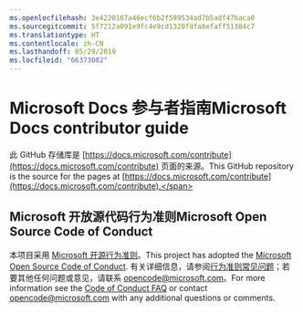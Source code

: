 ```yaml
---
ms.openlocfilehash: 3e4220167a46ecf6b2f599534ad7b5adf47baca0
ms.sourcegitcommit: 5f7212a091e9fc4e9cd1320fdfa8efaff51384c7
ms.translationtype: HT
ms.contentlocale: zh-CN
ms.lasthandoff: 05/29/2019
ms.locfileid: "66373082"
---
```

# <a name="microsoft-docs-contributor-guide"></a><span data-ttu-id="692c2-101">Microsoft Docs 参与者指南</span><span class="sxs-lookup"><span data-stu-id="692c2-101">Microsoft Docs contributor guide</span></span>

<span data-ttu-id="692c2-102">此 GitHub 存储库是 [https://docs.microsoft.com/contribute](https://docs.microsoft.com/contribute) 页面的来源。</span><span class="sxs-lookup"><span data-stu-id="692c2-102">This GitHub repository is the source for the pages at [https://docs.microsoft.com/contribute](https://docs.microsoft.com/contribute).</span></span> 

## <a name="microsoft-open-source-code-of-conduct"></a><span data-ttu-id="692c2-103">Microsoft 开放源代码行为准则</span><span class="sxs-lookup"><span data-stu-id="692c2-103">Microsoft Open Source Code of Conduct</span></span>

<span data-ttu-id="692c2-104">本项目采用 [Microsoft 开源行为准则](https://opensource.microsoft.com/codeofconduct/)。</span><span class="sxs-lookup"><span data-stu-id="692c2-104">This project has adopted the [Microsoft Open Source Code of Conduct](https://opensource.microsoft.com/codeofconduct/).</span></span>
<span data-ttu-id="692c2-105">有关详细信息，请参阅[行为准则常见问题](https://opensource.microsoft.com/codeofconduct/faq/)；若要其他任何问题或意见，请联系 [opencode@microsoft.com](mailto:opencode@microsoft.com)。</span><span class="sxs-lookup"><span data-stu-id="692c2-105">For more information see the [Code of Conduct FAQ](https://opensource.microsoft.com/codeofconduct/faq/) or contact [opencode@microsoft.com](mailto:opencode@microsoft.com) with any additional questions or comments.</span></span>
